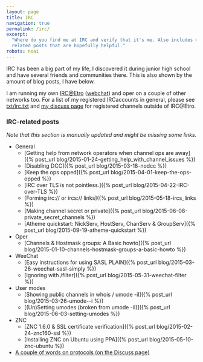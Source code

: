 ```yaml
---
layout: page
title: IRC
navigation: true
permalink: /irc/
excerpt:
  "Where do you find me at IRC and verify that it's me. Also includes my IRC
  related posts that are hopefully helpful."
robots: noai
---
```


IRC has been a big part of my life, I discovered it during junior high school
and have several friends and communities there. This is also shown by the amount
of blog posts, I have below.

I am running my own [IRC@Etro](ircs://etro.mikaela.info:6697/#mikaela.info)
([webchat](https://irc.etro.mikaela.info/)) and oper on a couple of other
networks too. For a list of my registered IRCaccounts in general, please see
[txt/irc.txt](/txt/irc.txt) and [my discuss page](/discuss) for registered
channels outside of IRC@Etro.

### IRC-related posts

_Note that this section is manually updated and might be missing some links._

- General
  - [Getting help from network operators when channel ops are away]({% post_url blog/2015-01-24-getting_help_with_channel_issues %})
  - [Disabling DCC]({% post_url blog/2015-03-18-nodcc %})
  - [Keep the ops opped]({% post_url blog/2015-04-01-keep-the-ops-opped %})
  - [IRC over TLS is not pointless.]({% post_url blog/2015-04-22-IRC-over-TLS %})
  - [Forming irc:// or ircs:// links]({% post_url blog/2015-05-18-ircs_links %})
  - [Making channel secret
    or private]({% post_url blog/2015-06-08-private_secret_channels %})
  - [Atheme quickstart: NickServ, HostServ, ChanServ
    & GroupServ]({% post_url blog/2015-09-19-atheme-quickstart %})
- Oper
  - [Channels & Hostmask groups: A
    Basic
    howto]({% post_url blog/2015-01-10-channels-hostmask-groups-a-basic-howto %})
- WeeChat
  - [Easy instructions for using SASL PLAIN]({% post_url blog/2015-03-26-weechat-sasl-simply %})
  - [Ignoring with /filter]({% post_url blog/2015-05-31-weechat-filter %})
- User modes
  - [Showing public channels in whois / umode -iI]({% post_url blog/2015-03-26-umode--i %})
  - [(Un)Setting umodes (broken from umode -iI)]({% post_url blog/2015-06-03-setting-umodes %})
- ZNC
  - [ZNC 1.6.0 & SSL certificate verification]({% post_url blog/2015-02-24-znc160-ssl %})
  - [Installing ZNC on Ubuntu using PPA]({% post_url blog/2015-05-10-znc-ubuntu %})
- [A couple of words on protocols (on the Discuss page)](/discuss.html/#a-couple-of-words-on-protocols)

